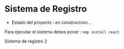 <h1> Sistema de Registro </h1>

- Estado del proyecto : en construccion...

Para ejecutar el sistema debes poner :
```nmp install react```

Sistema de registro 2
